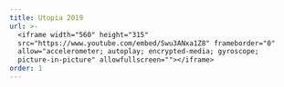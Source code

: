 ```yaml
---
title: Utopia 2019
url: >-
  <iframe width="560" height="315"
  src="https://www.youtube.com/embed/Swu3ANxa1Z8" frameborder="0"
  allow="accelerometer; autoplay; encrypted-media; gyroscope;
  picture-in-picture" allowfullscreen=""></iframe>
order: 1
---
```


